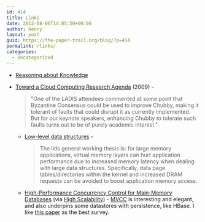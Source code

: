 ```yaml
---
id: 414
title: Links
date: 2012-08-06T14:05:50+00:00
author: Henry
layout: post
guid: https://the-paper-trail.org/blog/?p=414
permalink: /links/
categories:
  - Uncategorized
---
```

  * [Reasoning about Knowledge](http://www.bigredbits.com/archives/382)
  * [Toward a Cloud Computing Research Agenda](http://www.cs.cornell.edu/projects/quicksilver/public_pdfs/sigact2.pdf) (2009) -
  
    > "One of the LADIS attendees commented at some point that Byzantine Consensus could be used to improve Chubby, making it tolerant of faults that could disrupt it as currently implemented. But for our keynote speakers, enhancing Chubby to tolerate such faults turns out to be of purely academic interest."
    
      * [Low-level data structures](https://github.com/johnj/llds) - </p> 
        > The llds general working thesis is: for large memory applications, virtual memory layers can hurt application performance due to increased memory latency when dealing with large data structures. Specifically, data page tables/directories within the kernel and increased DRAM requests can be avoided to boost application memory access.
    
      * [High-Performance Concurrency Control for Main-Memory Databases](http://arxiv.org/pdf/1201.0228v1.pdf) (via [High Scalability](http://highscalability.com/blog/2012/8/6/paper-high-performance-concurrency-control-mechanisms-for-ma.html)) - [MVCC](http://en.wikipedia.org/wiki/Multiversion_concurrency_control) is interesting and elegant, and also underpins some datastores with persistence, like HBase. I like [this paper](http://staff.ustc.edu.cn/~jpq/paper/flash/1983-TODS-Multiversion%20Concurrency%20Control-Theory%20and%20Algorithms.pdf) as the best survey.</ul>
